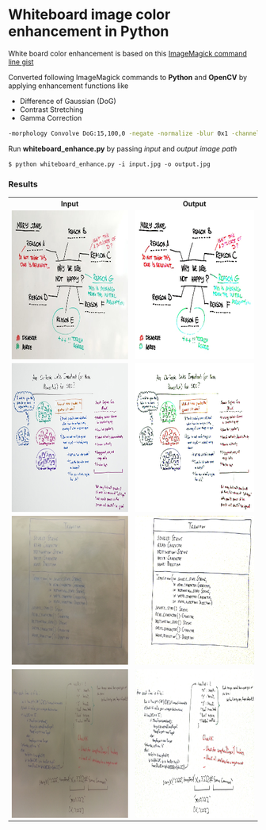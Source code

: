# Whiteboard image color enhancement in Python
White board color enhancement is based on this [ImageMagick command line gist](https://gist.github.com/lelandbatey/8677901)

Converted following ImageMagick commands to **Python** and **OpenCV** by applying enhancement functions like
- Difference of Gaussian (DoG)
- Contrast Stretching
- Gamma Correction

```bash
-morphology Convolve DoG:15,100,0 -negate -normalize -blur 0x1 -channel RBG -level 60%,91%,0.1
```
Run **whiteboard_enhance.py** by passing _input_ and _output image path_

```shell
$ python whiteboard_enhance.py -i input.jpg -o output.jpg
```

### Results

<table border='0'>
  <tr>
    <th>Input</th>
    <th>Output</th>
  </tr>
  <tr>
    <td><img src='https://github.com/santhalakshminarayana/white-board-enhance/blob/main/images/11.jpg' 
        width='500px' height='300px' /></td>
    <td><img src='https://github.com/santhalakshminarayana/white-board-enhance/blob/main/result/11_o.jpg' 
         width='500px' height='300px' /></td>
  </tr>
  <tr>
    <td><img src='https://github.com/santhalakshminarayana/white-board-enhance/blob/main/images/22.jpg'
             width='500px' height='300px' /></td>
    <td><img src='https://github.com/santhalakshminarayana/white-board-enhance/blob/main/result/22_o.jpg' 
         width='500px' height='300px' /></td>
  </tr>
  <tr>
    <td><img src='https://github.com/santhalakshminarayana/white-board-enhance/blob/main/images/1.jpeg' 
             width='500px' height='300px'/></td>
    <td><img src='https://github.com/santhalakshminarayana/white-board-enhance/blob/main/result/1_o.jpg'
             width='500px' height='300px'/></td>
  </tr>
  <tr>
    <td><img src='https://github.com/santhalakshminarayana/white-board-enhance/blob/main/images/2.jpeg'
             width='500px' height='300px' /></td>
    <td><img src='https://github.com/santhalakshminarayana/white-board-enhance/blob/main/result/2_o.jpg'
             width='500px' height='300px' /></td>
  </tr>
</table>
